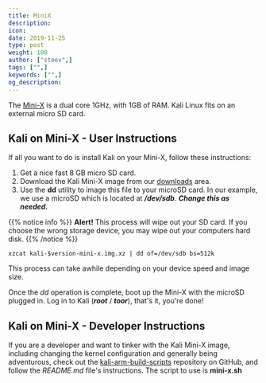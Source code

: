 ```yaml
---
title: MiniX
description:
icon:
date: 2019-11-25
type: post
weight: 100
author: ["steev",]
tags: ["",]
keywords: ["",]
og_description:
---
```


The [Mini-X](http://www.minix.us/) is a dual core 1GHz, with 1GB of RAM. Kali Linux fits on an external micro SD card.

## Kali on Mini-X - User Instructions

If all you want to do is install Kali on your Mini-X, follow these instructions:

1. Get a nice fast 8 GB micro SD card.
2. Download the Kali Mini-X image from our [downloads](https://www.offensive-security.com/kali-linux-arm-images/) area.
3. Use the **dd** utility to image this file to your microSD card. In our example, we use a microSD which is located at **_/dev/sdb_**. **_Change this as needed._**

{{% notice info %}}
**Alert!** This process will wipe out your SD card. If you choose the wrong storage device, you may wipe out your computers hard disk.
{{% /notice %}}

```
xzcat kali-$version-mini-x.img.xz | dd of=/dev/sdb bs=512k
```

This process can take awhile depending on your device speed and image size.

Once the _dd_ operation is complete, boot up the Mini-X with the microSD plugged in. Log in to Kali (**_root_** / **_toor_**), that's it, you're done!

## Kali on Mini-X - Developer Instructions

If you are a developer and want to tinker with the Kali Mini-X image, including changing the kernel configuration and generally being adventurous, check out the [kali-arm-build-scripts](https://gitlab.com/kalilinux/build-scripts/kali-arm) repository on GitHub, and follow the _README.md_ file's instructions. The script to use is **mini-x.sh**
